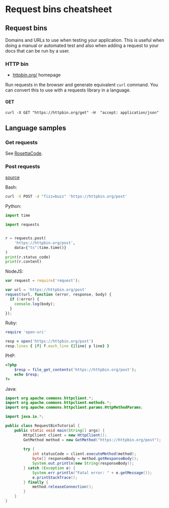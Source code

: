 # Request bins cheatsheet

## Request bins

Domains and URLs to use when testing your application. This is useful when doing a manual or automated test and also when adding a request to your docs that can be run by a user.


### HTTP bin

- [httpbin.org/](https://httpbin.org/) homepage

Run requests in the browser and generate equivalent `curl` command. You can convert this to use with a requests library in a language.

#### GET

```
curl -X GET "https://httpbin.org/get" -H  "accept: application/json"
```

## Language samples

### Get requests

See [RosettaCode](https://www.rosettacode.org/wiki/HTTP).

### Post requests

[source](http://requestbin.net/)

Bash:

```sh
curl -X POST -d "fizz=buzz" 'https://httpbin.org/post'
```

Python:

```python
import time

import requests


r = requests.post(
    'https://httpbin.org/post', 
    data={"ts":time.time()}
)
print(r.status_code)
print(r.content)
```

NodeJS:

```javascript
var request = require('request');

var url = 'https://httpbin.org/post'
request(url, function (error, response, body) {
  if (!error) {
    console.log(body);
  }
});
```

Ruby:

```ruby
require 'open-uri'

resp = open('https://httpbin.org/post')
resp.lines { |f| f.each_line {|line| p line} }
```

PHP:

```php
<?php
    $resp = file_get_contents('https://httpbin.org/post');
    echo $resp;
?>
```

Java:

```java
import org.apache.commons.httpclient.*;
import org.apache.commons.httpclient.methods.*;
import org.apache.commons.httpclient.params.HttpMethodParams;

import java.io.*;

public class RequestBinTutorial {
    public static void main(String[] args) {
        HttpClient client = new HttpClient();
        GetMethod method = new GetMethod("https://httpbin.org/post");
        
        try {
            int statusCode = client.executeMethod(method);
            byte[] responseBody = method.getResponseBody();
            System.out.println(new String(responseBody));
        } catch (Exception e) {
            System.err.println("Fatal error: " + e.getMessage());
            e.printStackTrace();
        } finally {
            method.releaseConnection();
        }
    }
}
```
